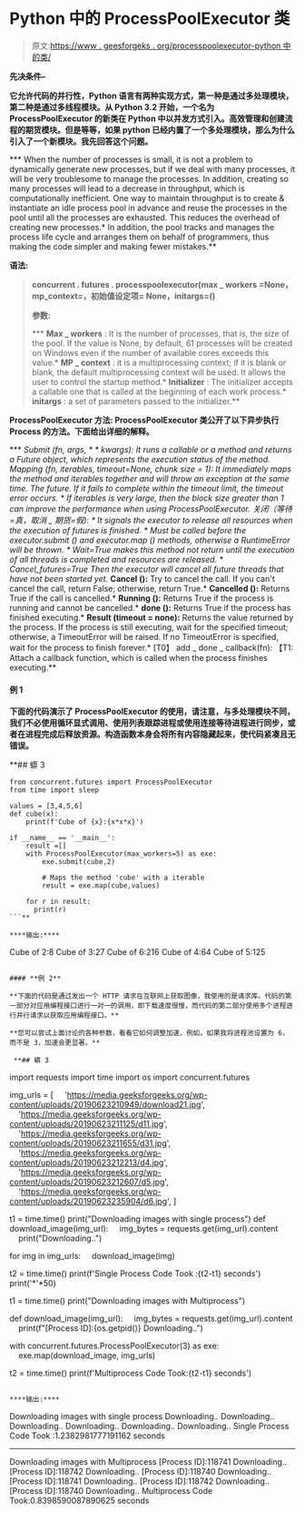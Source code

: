 # Python 中的 ProcessPoolExecutor 类

> 原文:[https://www . geesforgeks . org/processpoolexecutor-python 中的类/](https://www.geeksforgeeks.org/processpoolexecutor-class-in-python/)

**先决条件–**[](https://www.geeksforgeeks.org/multiprocessing-python-set-1/)

**它允许代码的并行性，Python 语言有两种实现方式，第一种是通过多处理模块，第二种是通过多线程模块。从 Python 3.2 开始，一个名为 **ProcessPoolExecutor** 的新类在 Python 中以并发方式引入。高效管理和创建流程的期货模块。但是等等，如果 python 已经内置了一个多处理模块，那么为什么引入了一个新模块。我先回答这个问题。**

***   When the number of processes is small, it is not a problem to dynamically generate new processes, but if we deal with many processes, it will be very troublesome to manage the processes. In addition, creating so many processes will lead to a decrease in throughput, which is computationally inefficient. One way to maintain throughput is to create & instantiate an idle process pool in advance and reuse the processes in the pool until all the processes are exhausted. This reduces the overhead of creating new processes.*   In addition, the pool tracks and manages the process life cycle and arranges them on behalf of programmers, thus making the code simpler and making fewer mistakes.**

****语法:****

> **concurrent . futures . processpoolexecutor(max _ workers =None，mp_context=，初始值设定项= None，initargs=()**
> 
> ****参数:****
> 
> ***   **Max _ workers** : It is the number of processes, that is, the size of the pool. If the value is None, by default, 61 processes will be created on Windows even if the number of available cores exceeds this value.*   **MP _ context** : it is a multiprocessing context; if it is blank or blank, the default multiprocessing context will be used. It allows the user to control the startup method.*   **Initializer** : The initializer accepts a callable one that is called at the beginning of each work process.*   **initargs** : a set of parameters passed to the initializer.**

****ProcessPoolExecutor 方法:** ProcessPoolExecutor 类公开了以下异步执行 Process 的方法。下面给出详细的解释。**

***   **Submit (fn, *args, * * kwargs):** It runs a callable or a method and returns a Future object, which represents the execution status of the method.*   **Mapping (fn, *iterables, timeout=None, chunk size = 1):** It immediately maps the method and iterables together and will throw an exception at the same time. The future. If it fails to complete within the timeout limit, the timeout error occurs.
    *   If iterables is very large, then the block size greater than 1 can improve the performance when using ProcessPoolExecutor.*   **关闭（等待=真，*取消 _ 期货=假):**
    *   It signals the executor to release all resources when the execution of futures is finished.
    *   Must be called before the executor.submit () and executor.map () methods, otherwise a RuntimeError will be thrown.
    *   Wait=True makes this method not return until the execution of all threads is completed and resources are released.
    *   Cancel_futures=True Then the executor will cancel all future threads that have not been started yet.*   **Cancel ():** Try to cancel the call. If you can't cancel the call, return False; otherwise, return True.*   **Cancelled ():** Returns True if the call is cancelled.*   **Running ():** Returns True if the process is running and cannot be cancelled.*   **done ():** Returns True if the process has finished executing.*   **Result (timeout = none):** Returns the value returned by the process. If the process is still executing, wait for the specified timeout; otherwise, a TimeoutError will be raised. If no TimeoutError is specified, wait for the process to finish forever.*   [T0】 add _ done _ callback(fn): 【T1: Attach a callback function, which is called when the process finishes executing.**

#### **例 1**

**下面的代码演示了 ProcessPoolExecutor 的使用，请注意，与多处理模块不同，我们不必使用循环显式调用、使用列表跟踪进程或使用连接等待进程进行同步，或者在进程完成后释放资源。构造函数本身会将所有内容隐藏起来，使代码紧凑且无错误。**

 **## 蟒 3

```
from concurrent.futures import ProcessPoolExecutor
from time import sleep

values = [3,4,5,6]
def cube(x):
    print(f'Cube of {x}:{x*x*x}')

if __name__ == '__main__':
    result =[]
    with ProcessPoolExecutor(max_workers=5) as exe:
        exe.submit(cube,2)

        # Maps the method 'cube' with a iterable
        result = exe.map(cube,values)

    for r in result:
      print(r)
```** 

****输出:****

```
Cube of 2:8
Cube of 3:27
Cube of 6:216
Cube of 4:64
Cube of 5:125
```

#### **例 2**

**下面的代码是通过发出一个 HTTP 请求在互联网上获取图像，我使用的是请求库。代码的第一部分对应用编程接口进行一对一的调用，即下载速度很慢，而代码的第二部分使用多个进程进行并行请求以获取应用编程接口。**

**您可以尝试上面讨论的各种参数，看看它如何调整加速，例如，如果我将进程池设置为 6，而不是 3，加速会更显著。**

 **## 蟒 3

```
import requests
import time
import os
import concurrent.futures

img_urls = [
    'https://media.geeksforgeeks.org/wp-content/uploads/20190623210949/download21.jpg',
    'https://media.geeksforgeeks.org/wp-content/uploads/20190623211125/d11.jpg',
    'https://media.geeksforgeeks.org/wp-content/uploads/20190623211655/d31.jpg',
    'https://media.geeksforgeeks.org/wp-content/uploads/20190623212213/d4.jpg',
    'https://media.geeksforgeeks.org/wp-content/uploads/20190623212607/d5.jpg',
    'https://media.geeksforgeeks.org/wp-content/uploads/20190623235904/d6.jpg',
]

t1 = time.time()
print("Downloading images with single process")
def download_image(img_url):
    img_bytes = requests.get(img_url).content
    print("Downloading..")

for img in img_urls:
    download_image(img)

t2 = time.time()
print(f'Single Process Code Took :{t2-t1} seconds')
print('*'*50)

t1 = time.time()
print("Downloading images with Multiprocess")

def download_image(img_url):
    img_bytes = requests.get(img_url).content
    print(f"[Process ID]:{os.getpid()} Downloading..")

with concurrent.futures.ProcessPoolExecutor(3) as exe:
    exe.map(download_image, img_urls)

t2 = time.time()
print(f'Multiprocess Code Took:{t2-t1} seconds')
```** 

****输出:****

```
Downloading images with single process
Downloading..
Downloading..
Downloading..
Downloading..
Downloading..
Downloading..
Single Process Code Took :1.2382981777191162 seconds
**************************************************
Downloading images with Multiprocess
[Process ID]:118741 Downloading..
[Process ID]:118742 Downloading..
[Process ID]:118740 Downloading..
[Process ID]:118741 Downloading..
[Process ID]:118742 Downloading..
[Process ID]:118740 Downloading..
Multiprocess Code Took:0.8398590087890625 seconds
```